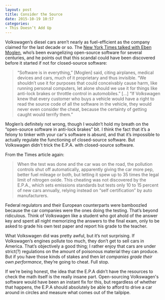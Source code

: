 ```yaml
---
layout: post
title: Consider the Source
date: 2015-10-19 10:57
categories: 
- This Doesn’t Add Up
---
```


Volkswagen’s diesel cars aren’t nearly as fuel-efficient as the company claimed for the last decade or so. The [New York Times talked with Eben Moglen](http://www.nytimes.com/2015/09/23/nyregion/volkswagens-diesel-fraud-makes-critic-of-secret-code-a-prophet.html), who’s been evangelizing open-source software for several centuries, and he points out that this scandal could have been discovered before it started if not for closed-source software:

> “Software is in everything,” [Moglen] said, citing airplanes, medical devices and cars, much of it proprietary and thus invisible. “We shouldn’t use it for purposes that could conceivably cause harm, like running personal computers, let alone should we use it for things like anti-lock brakes or throttle control in automobiles.” […] “If Volkswagen knew that every customer who buys a vehicle would have a right to read the source code of all the software in the vehicle, they would never even consider the cheat, because the certainty of getting caught would terrify them.” 

Moglen’s definitely not wrong, though I wouldn’t hold my breath on the “open-source software in anti-lock brakes” bit. I think the fact that it’s a felony to tinker with your car's software is absurd, and that it’s impossible to actually regulate the functioning of closed-source software. But Volkswagen didn't trick the E.P.A. with closed-source software. 

From the Times article again:

> When the test was done and the car was on the road, the pollution controls shut off automatically, apparently giving the car more pep, better fuel mileage or both, but letting it spew up to 35 times the legal limit of nitrogen oxide. This cheating was not discovered by the E.P.A., which sets emissions standards but tests only 10 to 15 percent of new cars annually, relying instead on “self certification” by auto manufacturers. 

Federal regulators and their European counterparts were bamboozled because the car companies were the ones doing the testing. That’s beyond ridiculous. Think of Volkswagen like a student who got ahold of the answer key and spent all night memorizing the answers to the final exam, only to be asked to grade his own test paper and report his grade to the teacher.

What Volkswagen did was pretty awful, but it’s not surprising. If Volkswagen’s engines pollute too much, they don’t get to sell cars in America. That’s objectively a good thing; I rather enjoy that cars are under strict(?) regulations on the amount of poisonous material they can produce. But if you have those kinds of stakes and then *let companies grade their own performance*, they’re going to cheat. Full stop.

If we’re being honest, the idea that the E.P.A didn’t have the resources to check the math itself is the really insane part. Open-sourcing Volkswagen's software would have been an instant fix for this, but regardless of whether that happens, the E.P.A should absolutely be able to afford to drive a car around in circles and measure what comes out of the tailpipe.
